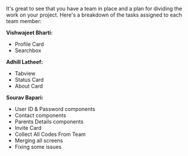 It's great to see that you have a team in place and a plan for dividing the work on your project. Here's a breakdown of the tasks assigned to each team member:

**Vishwajeet Bharti:**
- Profile Card
- Searchbox

**Adhill Latheef:**
- Tabview
- Status Card
- About Card

**Sourav Bapari:**
- User ID & Password components
- Contact components
- Parents Details components
- Invite Card
- Collect All Codes From Team
- Merging all screens
- Fixing some issues
